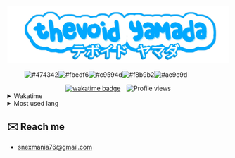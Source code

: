 <p align="center">
  <a href="https://yusufs.me">
    <img alt="title" src="/sigma4-Photoroom.png" />
  </a>
</p>


<p align="left">
  &nbsp; &nbsp; &nbsp; &nbsp; &nbsp;
  <img alt="#474342" src="https://via.placeholder.com/15/474342/000000?text=+" width="25" height="20" /><img alt="#fbedf6" src="https://via.placeholder.com/15/fbedf6/000000?text=+" width="25" height="20" /><img alt="#c9594d" src="https://via.placeholder.com/15/c9594d/000000?text=+" width="25" height="20" /><img alt="#f8b9b2" src="https://via.placeholder.com/15/f8b9b2/000000?text=+" width="25" height="20" /><img alt="#ae9c9d" src="https://via.placeholder.com/15/ae9c9d/000000?text=+" width="25" height="20" />
</p>

<div align="center">
  <span style="display: inline-block; margin-right: 10px;">
    <a href="https://wakatime.com/@b949dc40-f954-48a5-bd71-7a429c28eaa7">
      <img src="https://wakatime.com/badge/user/b949dc40-f954-48a5-bd71-7a429c28eaa7.svg" alt="wakatime badge">
    </a>
  </span>
  <span style="display: inline-block;">
    <img src="https://komarev.com/ghpvc/?username=vernsg&label=Profile%20views&color=0e75b6&style=flat" alt="Profile views">
  </span>
</div>


<details>
  <summary>Wakatime</summary>
 
  [![wakatime](https://github-readme-stats.vercel.app/api/wakatime?username=vernsg&layout=compact&theme=holi)](https://wakatime.com/@VernSG)

</details>

<details>
  <summary>Most used lang</summary>
  
![](https://github-readme-stats.vercel.app/api/top-langs/?username=VernSG&layout=donut&theme=holi)
</details>

## ✉️ Reach me
- [snexmania76@gmail.com](mailto:snexmania76@gmail.com)
